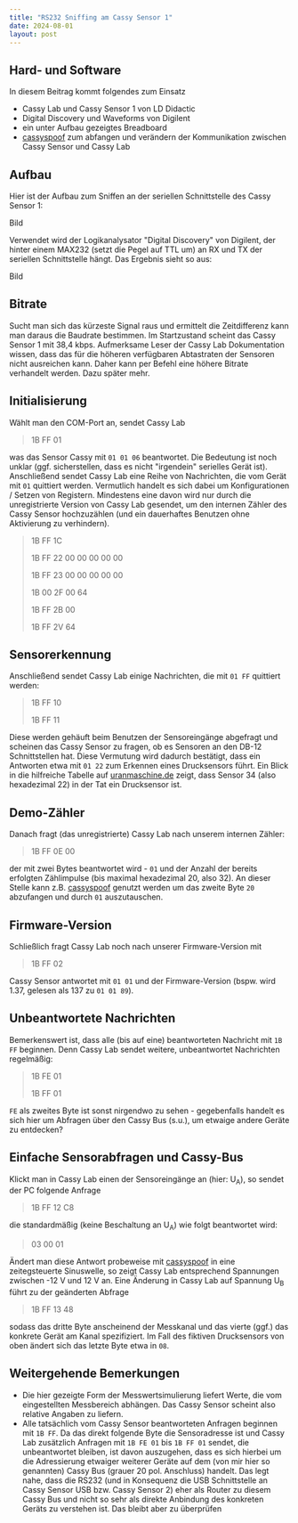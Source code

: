 ```yaml
---
title: "RS232 Sniffing am Cassy Sensor 1"
date: 2024-08-01
layout: post
---
```

## Hard- und Software
In diesem Beitrag kommt folgendes zum Einsatz
* Cassy Lab und Cassy Sensor 1 von LD Didactic
* Digital Discovery und Waveforms von Digilent
* ein unter Aufbau gezeigtes Breadboard
* [cassyspoof][cs-spoof] zum abfangen und verändern der Kommunikation zwischen Cassy Sensor und Cassy Lab

## Aufbau
Hier ist der Aufbau zum Sniffen an der seriellen Schnittstelle des Cassy Sensor 1:

Bild

Verwendet wird der Logikanalysator "Digital Discovery" von Digilent, der hinter einem MAX232 (setzt die Pegel auf TTL um) an RX und TX der seriellen Schnittstelle hängt.
Das Ergebnis sieht so aus:

Bild

## Bitrate
Sucht man sich das kürzeste Signal raus und ermittelt die Zeitdifferenz kann man daraus die Baudrate bestimmen. Im Startzustand scheint das Cassy Sensor 1 mit 38,4 kbps.
Aufmerksame Leser der Cassy Lab Dokumentation wissen, dass das für die höheren verfügbaren Abtastraten der Sensoren nicht ausreichen kann. Daher kann per Befehl eine höhere Bitrate verhandelt werden. Dazu später mehr.

## Initialisierung
Wählt man den COM-Port an, sendet Cassy Lab
> 1B FF 01

was das Sensor Cassy mit `01 01 06` beantwortet. Die Bedeutung ist noch unklar (ggf. sicherstellen, dass es nicht "irgendein" serielles Gerät ist).
Anschließend sendet Cassy Lab eine Reihe von Nachrichten, die vom Gerät mit `01` quittiert werden. Vermutlich handelt es sich dabei um Konfigurationen / Setzen von Registern. Mindestens eine davon wird nur durch die unregistrierte Version von Cassy Lab gesendet, um den internen Zähler des Cassy Sensor hochzuzählen (und ein dauerhaftes Benutzen ohne Aktivierung zu verhindern).
> 1B FF 1C
> 
> 1B FF 22 00 00 00 00 00
> 
> 1B FF 23 00 00 00 00 00
> 
> 1B 00 2F 00 64
> 
> 1B FF 2B 00
> 
> 1B FF 2V 64

## Sensorerkennung
Anschließend sendet Cassy Lab einige Nachrichten, die mit `01 FF` quittiert werden:
> 1B FF 10
> 
> 1B FF 11

Diese werden gehäuft beim Benutzen der Sensoreingänge abgefragt und scheinen das Cassy Sensor zu fragen, ob es Sensoren an den DB-12 Schnittstellen hat.
Diese Vermutung wird dadurch bestätigt, dass ein Antworten etwa mit `01 22` zum Erkennen eines Drucksensors führt. Ein Blick in die hilfreiche Tabelle auf [uranmaschine.de][ur-tab] zeigt, dass Sensor 34 (also hexadezimal 22) in der Tat ein Drucksensor ist.

## Demo-Zähler
Danach fragt (das unregistrierte) Cassy Lab nach unserem internen Zähler:
> 1B FF 0E 00

der mit zwei Bytes beantwortet wird - `01` und der Anzahl der bereits erfolgten Zählimpulse (bis maximal hexadezimal 20, also 32). An dieser Stelle kann z.B. [cassyspoof][cs-spoof] genutzt werden um das zweite Byte `20` abzufangen und durch `01` auszutauschen.

## Firmware-Version
Schließlich fragt Cassy Lab noch nach unserer Firmware-Version mit
> 1B FF 02

Cassy Sensor antwortet mit `01 01` und der Firmware-Version (bspw. wird 1.37, gelesen als 137 zu `01 01 89`).

## Unbeantwortete Nachrichten
Bemerkenswert ist, dass alle (bis auf eine) beantworteten Nachricht mit `1B FF` beginnen. Denn Cassy Lab sendet weitere, unbeantwortet Nachrichten regelmäßig:
> 1B FE 01
> 
> 1B FF 01

`FE` als zweites Byte ist sonst nirgendwo zu sehen - gegebenfalls handelt es sich hier um Abfragen über den Cassy Bus (s.u.), um etwaige andere Geräte zu entdecken?

## Einfache Sensorabfragen und Cassy-Bus
Klickt man in Cassy Lab einen der Sensoreingänge an (hier: U<sub>A</sub>), so sendet der PC folgende Anfrage
> 1B FF 12 C8

die standardmäßig (keine Beschaltung an U<sub>A</sub>) wie folgt beantwortet wird:
> 03 00 01

Ändert man diese Antwort probeweise mit [cassyspoof][cs-spoof] in eine zeitegsteuerte Sinuswelle, so zeigt Cassy Lab entsprechend Spannungen zwischen -12 V und 12 V an. Eine Änderung in Cassy Lab auf Spannung U<sub>B</sub> führt zu der geänderten Abfrage
> 1B FF 13 48

sodass das dritte Byte anscheinend der Messkanal und das vierte (ggf.) das konkrete Gerät am Kanal spezifiziert. Im Fall des fiktiven Drucksensors von oben ändert sich das letzte Byte etwa in `08`.

## Weitergehende Bemerkungen
* Die hier gezeigte Form der Messwertsimulierung liefert Werte, die vom eingestellten Messbereich abhängen. Das Cassy Sensor scheint also relative Angaben zu liefern.
* Alle tatsächlich vom Cassy Sensor beantworteten Anfragen beginnen mit `1B FF`. Da das direkt folgende Byte die Sensoradresse ist und Cassy Lab zusätzlich Anfragen mit `1B FE 01` bis `1B FF 01` sendet, die unbeantwortet bleiben, ist davon auszugehen, dass es sich hierbei um die Adressierung etwaiger weiterer Geräte auf dem (von mir hier so genannten) Cassy Bus (grauer 20 pol. Anschluss) handelt. Das legt nahe, dass die RS232 (und in Konsequenz die USB Schnittstelle an Cassy Sensor USB bzw. Cassy Sensor 2) eher als Router zu diesem Cassy Bus und nicht so sehr als direkte Anbindung des konkreten Geräts zu verstehen ist. Das bleibt aber zu überprüfen

[cs-spoof]: https://github.com/REcassy/cassyspoof
[ur-tab]: http://www.uranmaschine.de/55112.Cassy-Sensor-Schnittstelle_und_Box-Codierung/
